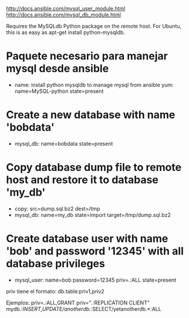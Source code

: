 http://docs.ansible.com/mysql_user_module.html
http://docs.ansible.com/mysql_db_module.html

Requires the MySQLdb Python package on the remote host. For Ubuntu, this is as easy as apt-get install python-mysqldb.


# Paquete necesario para manejar mysql desde ansible
- name: install python mysqldb to manage mysql from ansible
  yum: name=MySQL-python state=present

# Create a new database with name 'bobdata'
- mysql_db: name=bobdata state=present

# Copy database dump file to remote host and restore it to database 'my_db'
- copy: src=dump.sql.bz2 dest=/tmp
- mysql_db: name=my_db state=import target=/tmp/dump.sql.bz2

# Create database user with name 'bob' and password '12345' with all database privileges
- mysql_user: name=bob password=12345 priv=*.*:ALL state=present

priv tiene el formato:
db.table:priv1,priv2

Ejemplos:
priv=*.*:ALL,GRANT
priv="*.*:REPLICATION CLIENT"
mydb.*:INSERT,UPDATE/anotherdb.*:SELECT/yetanotherdb.*:ALL
